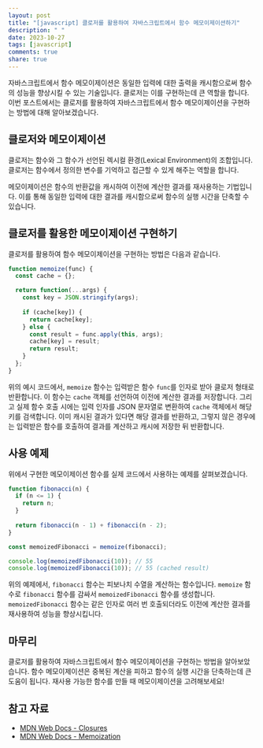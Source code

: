 ```yaml
---
layout: post
title: "[javascript] 클로저를 활용하여 자바스크립트에서 함수 메모이제이션하기"
description: " "
date: 2023-10-27
tags: [javascript]
comments: true
share: true
---
```


자바스크립트에서 함수 메모이제이션은 동일한 입력에 대한 출력을 캐시함으로써 함수의 성능을 향상시킬 수 있는 기술입니다. 클로저는 이를 구현하는데 큰 역할을 합니다. 이번 포스트에서는 클로저를 활용하여 자바스크립트에서 함수 메모이제이션을 구현하는 방법에 대해 알아보겠습니다.

## 클로저와 메모이제이션

클로저는 함수와 그 함수가 선언된 렉시컬 환경(Lexical Environment)의 조합입니다. 클로저는 함수에서 정의한 변수를 기억하고 접근할 수 있게 해주는 역할을 합니다.

메모이제이션은 함수의 반환값을 캐시하여 이전에 계산한 결과를 재사용하는 기법입니다. 이를 통해 동일한 입력에 대한 결과를 캐시함으로써 함수의 실행 시간을 단축할 수 있습니다.

## 클로저를 활용한 메모이제이션 구현하기

클로저를 활용하여 함수 메모이제이션을 구현하는 방법은 다음과 같습니다.

```javascript
function memoize(func) {
  const cache = {};

  return function(...args) {
    const key = JSON.stringify(args);
    
    if (cache[key]) {
      return cache[key];
    } else {
      const result = func.apply(this, args);
      cache[key] = result;
      return result;
    }
  };
}
```

위의 예시 코드에서, `memoize` 함수는 입력받은 함수 `func`를 인자로 받아 클로저 형태로 반환합니다. 이 함수는 `cache` 객체를 선언하여 이전에 계산한 결과를 저장합니다. 그리고 실제 함수 호출 시에는 입력 인자를 JSON 문자열로 변환하여 `cache` 객체에서 해당 키를 검색합니다. 이미 캐시된 결과가 있다면 해당 결과를 반환하고, 그렇지 않은 경우에는 입력받은 함수를 호출하여 결과를 계산하고 캐시에 저장한 뒤 반환합니다.

## 사용 예제

위에서 구현한 메모이제이션 함수를 실제 코드에서 사용하는 예제를 살펴보겠습니다.

```javascript
function fibonacci(n) {
  if (n <= 1) {
    return n;
  }
  
  return fibonacci(n - 1) + fibonacci(n - 2);
}

const memoizedFibonacci = memoize(fibonacci);

console.log(memoizedFibonacci(10)); // 55
console.log(memoizedFibonacci(10)); // 55 (cached result)
```

위의 예제에서, `fibonacci` 함수는 피보나치 수열을 계산하는 함수입니다. `memoize` 함수로 `fibonacci` 함수를 감싸서 `memoizedFibonacci` 함수를 생성합니다. `memoizedFibonacci` 함수는 같은 인자로 여러 번 호출되더라도 이전에 계산한 결과를 재사용하여 성능을 향상시킵니다.

## 마무리

클로저를 활용하여 자바스크립트에서 함수 메모이제이션을 구현하는 방법을 알아보았습니다. 함수 메모이제이션은 중복된 계산을 피하고 함수의 실행 시간을 단축하는데 큰 도움이 됩니다. 재사용 가능한 함수를 만들 때 메모이제이션을 고려해보세요!

## 참고 자료

- [MDN Web Docs - Closures](https://developer.mozilla.org/en-US/docs/Web/JavaScript/Closures)
- [MDN Web Docs - Memoization](https://developer.mozilla.org/en-US/docs/Glossary/Memoization)